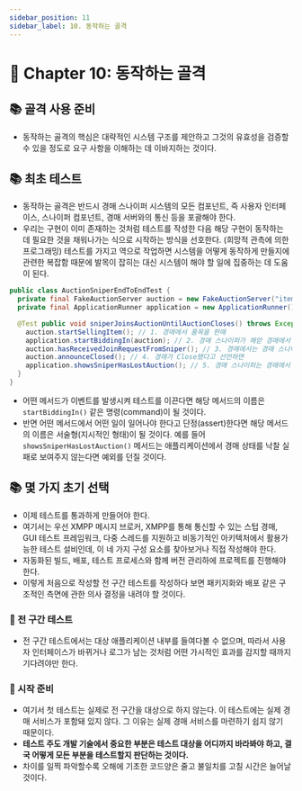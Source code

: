 ```yaml
---
sidebar_position: 11
sidebar_label: 10. 동작하는 골격
---
```


# 🌈 Chapter 10: 동작하는 골격

## 📚 골격 사용 준비
- 동작하는 골격의 핵심은 대략적인 시스템 구조를 제안하고 그것의 유효성을 검증할 수 있을 정도로 요구 사항을 이해하는 데 이바지하는 것이다.

## 📚 최초 테스트
- 동작하는 골격은 반드시 경매 스나이퍼 시스템의 모든 컴포넌트, 즉 사용자 인터페이스, 스나이퍼 컴포넌트, 경매 서버와의 통신 등을 포괄해야 한다.
- 우리는 구현이 이미 존재하는 것처럼 테스트를 작성한 다음 해당 구현이 동작하는 데 필요한 것을 채워나가는 식으로 시작하는 방식을 선호한다. (희망적 관측에 의한 프로그래밍) 테스트를 가지고 역으로 작업하면 시스템을 어떻게 동작하게 만들지에 관련한 복잡함 때문에 발목이 잡히는 대신 시스템이 해야 할 일에 집중하는 데 도움이 된다.

```java
public class AuctionSniperEndToEndTest {
  private final FakeAuctionServer auction = new FakeAuctionServer("item-54321");
  private final ApplicationRunner application = new ApplicationRunner();

  @Test public void sniperJoinsAuctionUntilAuctionCloses() throws Exception {
    auction.startSellingItem(); // 1. 경매에서 품목을 판매
    application.startBiddingIn(auction); // 2. 경매 스나이퍼가 해앋 경매에서 입찰을 시작하면
    auction.hasReceivedJoinRequestFromSniper(); // 3. 경매에서는 경매 스나이퍼로부터 Join 요청을 받을 것이다.
    auction.announceClosed(); // 4. 경매가 Close됐다고 선언하면
    application.showsSniperHasLostAuction(); // 5. 경매 스나이퍼는 경매에서 낙찰해 실패했음을 보여줄 것이다.
  } 
}
```

- 어떤 메서드가 이벤트를 발생시켜 테스트를 이끈다면 해당 메서드의 이름은 `startBiddingIn()` 같은 명령(command)이 될 것이다.
- 반면 어떤 메서드에서 어떤 일이 일어나야 한다고 단정(assert)한다면 해당 메서드의 이름은 서술형(지시적인 형태)이 될 것이다. 예를 들어 `showsSniperHasLostAuction()` 메서드는 애플리케이션에서 경매 상태를 낙찰 실패로 보여주지 않는다면 예외를 던질 것이다.

## 📚 몇 가지 초기 선택
- 이제 테스트를 통과하게 만들어야 한다.
- 여기서는 우선 XMPP 메시지 브로커, XMPP를 통해 통신할 수 있는 스텁 경매, GUI 테스트 프레임워크, 다중 스레드를 지원하고 비동기적인 아키텍처에서 활용가능한 테스트 설비인데, 이 네 가지 구성 요소를 찾아보거나 직접 작성해야 한다.
- 자동화된 빌드, 배포, 테스트 프로세스와 함께 버전 관리하에 프로젝트를 진행해야 한다.
- 이렇게 처음으로 작성할 전 구간 테스트를 작성하다 보면 패키지화와 배포 같은 구조적인 측면에 관한 의사 결정을 내려야 할 것이다.

### 🎈 전 구간 테스트
- 전 구간 테스트에서는 대상 애플리케이션 내부를 들여다볼 수 없으며, 따라서 사용자 인터페이스가 바뀌거나 로그가 남는 것처럼 어떤 가시적인 효과를 감지할 때까지 기다려야만 한다.

### 🎈 시작 준비
- 여기서 첫 테스트는 실제로 전 구간을 대상으로 하지 않는다. 이 테스트에는 실제 경매 서비스가 포함돼 있지 않다. 그 이유는 실제 경매 서비스를 마련하기 쉽지 않기 때문이다.
- **테스트 주도 개발 기술에서 중요한 부분은 테스트 대상을 어디까지 바라봐야 하고, 결국 어떻게 모든 부분을 테스트할지 판단하는 것이다.**
- 차이를 일찍 파악할수록 오해에 기초한 코드양은 줄고 불일치를 고칠 시간은 늘어날 것이다.
